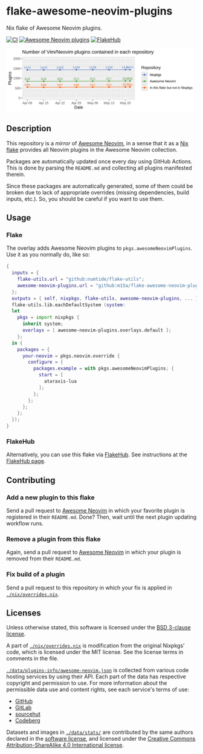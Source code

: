 # flake-awesome-neovim-plugins

Nix flake of Awesome Neovim plugins.

[![CI][b1]][b2]
[![Awesome Neovim plugins][b3]][Awesome Neovim]
[![FlakeHub][b4]][b5]

[b1]: https://img.shields.io/github/actions/workflow/status/m15a/flake-awesome-neovim-plugins/check.yml?style=flat-square&logo=github&label=CI
[b2]: https://github.com/m15a/flake-awesome-neovim-plugins/actions/workflows/check.yml
[b3]: https://img.shields.io/badge/Awesome_Neovim_plugins-866-57A143?style=flat-square
[b4]: https://img.shields.io/endpoint?url=https://flakehub.com/f/m15a/flake-awesome-neovim-plugins/badge&style=flat-square
[b5]: https://flakehub.com/flake/m15a/flake-awesome-neovim-plugins

![Daily stats](data/stats/plot/daily.png)

## Description

This repository is a *mirror* of [Awesome Neovim], in a sense that
it as a [Nix flake] provides all Neovim plugins in the Awesome Neovim
collection.

[Awesome Neovim]: https://github.com/rockerBOO/awesome-neovim
[Nix flake]: https://wiki.nixos.org/wiki/Flakes

Packages are automatically updated once every day using GitHub Actions.
This is done by parsing the `README.md` and collecting all plugins
manifested therein.

Since these packages are automatically generated, some of them could be
broken due to lack of appropriate overrides (missing dependencies, build
inputs, etc.). So, you should be careful if you want to use them.

## Usage

### Flake

The overlay adds Awesome Neovim plugins to `pkgs.awesomeNeovimPlugins`.
Use it as you normally do, like so:

```nix
{
  inputs = {
    flake-utils.url = "github:numtide/flake-utils";
    awesome-neovim-plugins.url = "github:m15a/flake-awesome-neovim-plugins";
  };
  outputs = { self, nixpkgs, flake-utils, awesome-neovim-plugins, ... }:
  flake-utils.lib.eachDefaultSystem (system:
  let
    pkgs = import nixpkgs {
      inherit system;
      overlays = [ awesome-neovim-plugins.overlays.default ];
    };
  in {
    packages = {
      your-neovim = pkgs.neovim.override {
        configure = {
          packages.example = with pkgs.awesomeNeovimPlugins; {
            start = [
              ataraxis-lua
            ];
          };
        };
      };
    };
  });
}
```

### FlakeHub

Alternatively, you can use this flake via [FlakeHub].
See instructions at the [FlakeHub page].

[FlakeHub]: https://flakehub.com/
[FlakeHub page]: https://flakehub.com/flake/m15a/flake-awesome-neovim-plugins

## Contributing

### Add a new plugin to this flake

Send a pull request to [Awesome Neovim] in which your favorite plugin
is registered in their `README.md`. Done? Then, wait until the next
plugin updating workflow runs.

### Remove a plugin from this flake

Again, send a pull request to [Awesome Neovim] in which your plugin
is removed from their `README.md`.

### Fix build of a plugin

Send a pull request to this repository in which your fix is applied in
[`./nix/overrides.nix`](nix/overrides.nix).

## Licenses

Unless otherwise stated, this software is licensed under the
[BSD 3-clause license](LICENSE).

A part of [`./nix/overrides.nix`](nix/overrides.nix) is modification
from the original Nixpkgs' code, which is licensed under the MIT license.
See the license terms in comments in the file.

[`./data/plugins-info/awesome-neovim.json`](data/plugins-info/awesome-neovim.json)
is collected from various code hosting services by using their API.
Each part of the data has respective copyright and permission to use.
For more information about the permissible data use and content rights,
see each service's terms of use:

- [GitHub](https://docs.github.com/en/site-policy/github-terms/github-terms-of-service)
- [GitLab](https://handbook.gitlab.com/handbook/legal/api-terms/)
- [sourcehut](https://man.sr.ht/terms.md)
- [Codeberg](https://codeberg.org/codeberg/org/src/branch/main/TermsOfUse.md)

Datasets and images in [`./data/stats/`](data/stats/) are contributed
by the same authors declared in the [software license](LICENSE), and
licensed under the [Creative Commons Attribution-ShareAlike 4.0
International license](https://creativecommons.org/licenses/by-sa/4.0/).

<!-- vim:set tw=72 spell nowrap: -->

